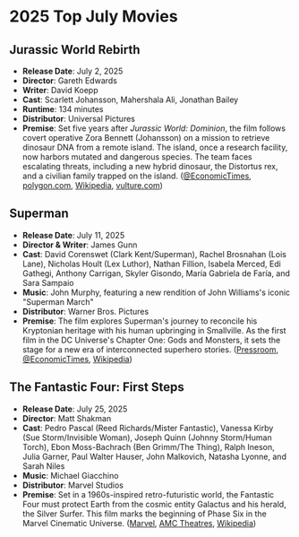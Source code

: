 # 2025 Top July Movies

## Jurassic World Rebirth

* **Release Date**: July 2, 2025
* **Director**: Gareth Edwards
* **Writer**: David Koepp
* **Cast**: Scarlett Johansson, Mahershala Ali, Jonathan Bailey
* **Runtime**: 134 minutes
* **Distributor**: Universal Pictures
* **Premise**: Set five years after *Jurassic World: Dominion*, the film follows covert operative Zora Bennett (Johansson) on a mission to retrieve dinosaur DNA from a remote island. The island, once a research facility, now harbors mutated and dangerous species. The team faces escalating threats, including a new hybrid dinosaur, the Distortus rex, and a civilian family trapped on the island. ([@EconomicTimes][1], [polygon.com][2], [Wikipedia][3], [vulture.com][4])

## Superman

* **Release Date**: July 11, 2025
* **Director & Writer**: James Gunn
* **Cast**: David Corenswet (Clark Kent/Superman), Rachel Brosnahan (Lois Lane), Nicholas Hoult (Lex Luthor), Nathan Fillion, Isabela Merced, Edi Gathegi, Anthony Carrigan, Skyler Gisondo, María Gabriela de Faría, and Sara Sampaio
* **Music**: John Murphy, featuring a new rendition of John Williams's iconic "Superman March"
* **Distributor**: Warner Bros. Pictures
* **Premise**: The film explores Superman's journey to reconcile his Kryptonian heritage with his human upbringing in Smallville. As the first film in the DC Universe's Chapter One: Gods and Monsters, it sets the stage for a new era of interconnected superhero stories. ([Pressroom][5], [@EconomicTimes][1], [Wikipedia][6])

## The Fantastic Four: First Steps

* **Release Date**: July 25, 2025
* **Director**: Matt Shakman
* **Cast**: Pedro Pascal (Reed Richards/Mister Fantastic), Vanessa Kirby (Sue Storm/Invisible Woman), Joseph Quinn (Johnny Storm/Human Torch), Ebon Moss-Bachrach (Ben Grimm/The Thing), Ralph Ineson, Julia Garner, Paul Walter Hauser, John Malkovich, Natasha Lyonne, and Sarah Niles
* **Music**: Michael Giacchino
* **Distributor**: Marvel Studios
* **Premise**: Set in a 1960s-inspired retro-futuristic world, the Fantastic Four must protect Earth from the cosmic entity Galactus and his herald, the Silver Surfer. This film marks the beginning of Phase Six in the Marvel Cinematic Universe. ([Marvel][7], [AMC Theatres][8], [Wikipedia][9])

<!-- References -->

[1]: https://m.economictimes.com/news/international/us/superman-legacy-new-title-release-date-star-cast-and-more/amp_articleshow/108138235.cms?utm_source=chatgpt.com "Superman Legacy Release Date: 'Superman: Legacy': New title, release date, star cast and more - The Economic Times"
[2]: https://www.polygon.com/movies/600051/jurassic-world-rebirth-trailer-river-raft-scene-jurassic-park?utm_source=chatgpt.com "Jurassic World Rebirth trailer revives the most notorious cut book scene from the original movie"
[3]: https://en.wikipedia.org/wiki/Jurassic_World_Rebirth?utm_source=chatgpt.com "Jurassic World Rebirth"
[4]: https://www.vulture.com/article/jurassic-world-rebirth-trailer-new-dinosaurs.html?utm_campaign=feed-part&utm_medium=social_acct&utm_source=chatgpt.com "The Scientists Still Haven't Learned Their Lesson in Jurassic World Rebirth"
[5]: https://press.wbd.com/il/media-release/warner-bros-pictures/james-gunn-helm-warner-bros-pictures-big-screen-epic-superman-legacy-scheduled?utm_source=chatgpt.com "James Gunn to Helm Warner Bros. Pictures' Big Screen Epic \"Superman: Legacy,\" Scheduled for Release July 11, 2025 | Pressroom"
[6]: https://en.wikipedia.org/wiki/Superman_%282025_film%29?utm_source=chatgpt.com "Superman (2025 film)"
[7]: https://www.marvel.com/movies/the-fantastic-four-first-steps?utm_source=chatgpt.com "The Fantastic Four: First Steps (2025) | Cast, Characters, Release Date | Marvel"
[8]: https://www.amctheatres.com/movies/jurassic-world-rebirth-71473?utm_source=chatgpt.com "Jurassic World Rebirth movie showtimes ..."
[9]: https://en.wikipedia.org/wiki/The_Fantastic_Four%3A_First_Steps?utm_source=chatgpt.com "The Fantastic Four: First Steps"
